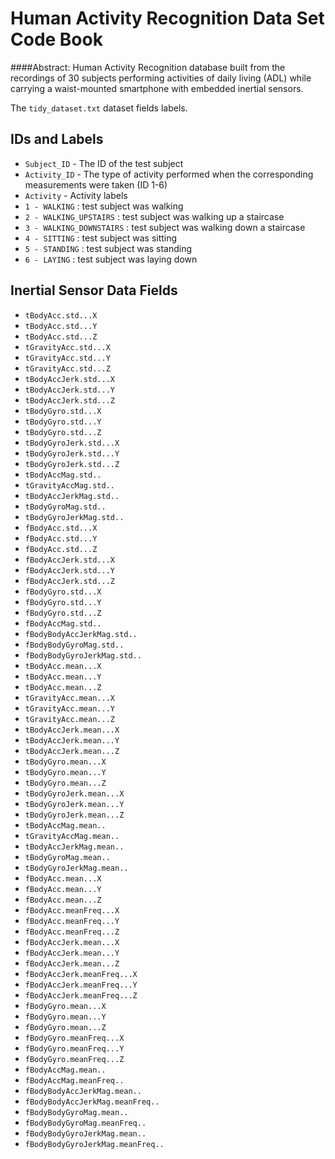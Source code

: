 # Human Activity Recognition Data Set Code Book

####Abstract:
Human Activity Recognition database built from the recordings of 30 subjects performing activities of daily living (ADL) while carrying a waist-mounted smartphone with embedded inertial sensors.
	

The `tidy_dataset.txt` dataset fields labels.

## IDs and Labels

* `Subject_ID` - The ID of the test subject
* `Activity_ID` - The type of activity performed when the corresponding measurements were taken (ID 1-6)
* `Activity` - Activity labels
* `1 - WALKING` : test subject was walking
* `2 - WALKING_UPSTAIRS` : test subject was walking up a staircase
* `3 - WALKING_DOWNSTAIRS` : test subject was walking down a staircase
* `4 - SITTING` : test subject was sitting
* `5 - STANDING` : test subject was standing
* `6 - LAYING` : test subject was laying down


## Inertial Sensor Data Fields

* `tBodyAcc.std...X`
* `tBodyAcc.std...Y`
* `tBodyAcc.std...Z`
* `tGravityAcc.std...X`
* `tGravityAcc.std...Y`
* `tGravityAcc.std...Z`
* `tBodyAccJerk.std...X`
* `tBodyAccJerk.std...Y`
* `tBodyAccJerk.std...Z`
* `tBodyGyro.std...X`
* `tBodyGyro.std...Y`
* `tBodyGyro.std...Z`
* `tBodyGyroJerk.std...X`
* `tBodyGyroJerk.std...Y`
* `tBodyGyroJerk.std...Z`
* `tBodyAccMag.std..`
* `tGravityAccMag.std..`
* `tBodyAccJerkMag.std..`
* `tBodyGyroMag.std..`
* `tBodyGyroJerkMag.std..`
* `fBodyAcc.std...X`
* `fBodyAcc.std...Y`
* `fBodyAcc.std...Z`
* `fBodyAccJerk.std...X`
* `fBodyAccJerk.std...Y`
* `fBodyAccJerk.std...Z`
* `fBodyGyro.std...X`
* `fBodyGyro.std...Y`
* `fBodyGyro.std...Z`
* `fBodyAccMag.std..`
* `fBodyBodyAccJerkMag.std..`
* `fBodyBodyGyroMag.std..`
* `fBodyBodyGyroJerkMag.std..`
* `tBodyAcc.mean...X`
* `tBodyAcc.mean...Y`
* `tBodyAcc.mean...Z`
* `tGravityAcc.mean...X`
* `tGravityAcc.mean...Y`
* `tGravityAcc.mean...Z`
* `tBodyAccJerk.mean...X`
* `tBodyAccJerk.mean...Y`
* `tBodyAccJerk.mean...Z`
* `tBodyGyro.mean...X`
* `tBodyGyro.mean...Y`
* `tBodyGyro.mean...Z`
* `tBodyGyroJerk.mean...X`
* `tBodyGyroJerk.mean...Y`
* `tBodyGyroJerk.mean...Z`
* `tBodyAccMag.mean..`
* `tGravityAccMag.mean..`
* `tBodyAccJerkMag.mean..`
* `tBodyGyroMag.mean..`
* `tBodyGyroJerkMag.mean..`
* `fBodyAcc.mean...X`
* `fBodyAcc.mean...Y`
* `fBodyAcc.mean...Z`
* `fBodyAcc.meanFreq...X`
* `fBodyAcc.meanFreq...Y`
* `fBodyAcc.meanFreq...Z`
* `fBodyAccJerk.mean...X`
* `fBodyAccJerk.mean...Y`
* `fBodyAccJerk.mean...Z`
* `fBodyAccJerk.meanFreq...X`
* `fBodyAccJerk.meanFreq...Y`
* `fBodyAccJerk.meanFreq...Z`
* `fBodyGyro.mean...X`
* `fBodyGyro.mean...Y`
* `fBodyGyro.mean...Z`
* `fBodyGyro.meanFreq...X`
* `fBodyGyro.meanFreq...Y`
* `fBodyGyro.meanFreq...Z`
* `fBodyAccMag.mean..`
* `fBodyAccMag.meanFreq..`
* `fBodyBodyAccJerkMag.mean..`
* `fBodyBodyAccJerkMag.meanFreq..`
* `fBodyBodyGyroMag.mean..`
* `fBodyBodyGyroMag.meanFreq..`
* `fBodyBodyGyroJerkMag.mean..`
* `fBodyBodyGyroJerkMag.meanFreq..`


